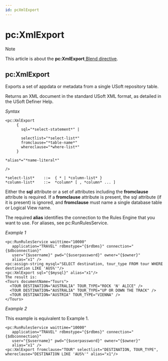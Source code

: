 ```yaml
---
id: pcXmlExport
---
```


# pc:XmlExport



> [!NOTE]
> This article is about the **pc:XmlExport**[ Blend directive](/docs/Repositories/Blend_directives).

## **pc:XmlExport**

Exports a set of appdata or metadata from a single USoft repository table.

Returns an XML document in the standard USoft XML format, as detailed in the USoft Definer Help.

*Syntax*
 

```
<pc:XmlExport
     {
       sql="*select-statement*" |

       selectlist="*select-list*"
       fromclause="*table-name*"
       whereclause="*where-list*"
     }

*alias*="*name-literal*"

/>

*select-list*    ::=  { * | *column-list* }
*column-list*    ::=  *column* [ , *column* ... ]
```

Either the **sql** attribute or a set of attributes including the **fromclause** attribute is required. If a **fromclause** attribute is present, the sql attribute (if it is present) is ignored, and **fromclause** must name a single database table or Logical View name.

The required **alias** identifies the connection to the Rules Engine that you want to use. For aliases, see pc:RunRulesService.

*Example 1*

```language-xml
<pc:RunRulesService waittime="10000"
   application="TRAVEL" rdbmstype="{$rdbms}" connection="{$dbconnection}"
   user="{$username}" pwd="{$userpassword}" owner="{$owner}"
   alias="x1" />
<pc:assign-string mysql="SELECT destination, tour_type FROM tour WHERE destination LIKE 'AUS%'"/>
<pc:XmlExport sql="{$mysql}" alias="x1"/>       
The result is:
<Tours documentName="Tours">
  <TOUR DESTINATION="AUSTRALIA" TOUR_TYPE="ROCK 'N' ALICE" />
  <TOUR DESTINATION="AUSTRALIA" TOUR_TYPE="UP OR DOWN THE TRACK" />
  <TOUR DESTINATION="AUSTRIA" TOUR_TYPE="VIENNA" />
</Tours>
```

*Example 2*

This example is equivalent to Example 1.

```language-xml
<pc:RunRulesService waittime="10000"
   application="TRAVEL" rdbmstype="{$rdbms}" connection="{$dbconnection}"
   user="{$username}" pwd="{$userpassword}" owner="{$owner}"
   alias="x1" />
<pc:XmlExport fromclause="TOUR" selectlist="DESTINATION, TOUR_TYPE", whereclause="DESTINATION LIKE 'AUS%'" alias="x1"/>      
```

 